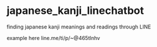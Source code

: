 # japanese_kanji_linechatbot
finding japanese kanji meanings and readings through LINE

example here
line.me/ti/p/~@465tlnhv
